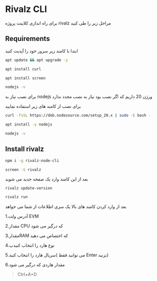 # Rivalz CLI
برای راه اندازی کلاینت پروژه rivalz مراحل زیر را طی کنید


## Requirements


ابتدا با کامند زیر سرور خود را آپدیت کنید

```bash
apt update && apt upgrade -y
```



```bash
apt install curl
```

```bash
apt install screen
```
```bash
nodejs -v
```
برای نصب نیاز به nodejs ورژن 20 داریم که اگر نصب بود نیاز به نصب مجدد ندارد

برای نصب از کامند های زیر استفاده نمایید
```bash
curl -fsSL https://deb.nodesource.com/setup_20.x | sudo -E bash -
```



```bash
apt install -y nodejs
```


```bash
nodejs -v
```

## Install rivalz



```bash
npm i -g rivalz-node-cli
```


```bash
screen -S rivalz
```
بعد از این کامند وارد یک صفحه جدید می شوید
```
rivalz update-version
```
```bash
rivalz run
```

بعد از وارد کردن کامند های بالا یک سری اطلاعات از شما می خواهد

1.آدرس ولت EVM

2.مقدار CPU که درگیر می شود
 
3.مقدارRAM که اختصاص می دهید

4.نوع هارد را انتخاب کنیدپ

5.سریال هارد را انتخاب کنید( می توانید فقط Enter بزنید)

6.مقدار هاردی که درگیر می شود


>Ctrl+A+D
>



